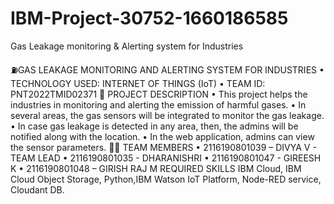 # IBM-Project-30752-1660186585
Gas Leakage monitoring &amp; Alerting system for Industries

⛽GAS LEAKAGE MONITORING AND ALERTING SYSTEM FOR INDUSTRIES
•	TECHNOLOGY USED: INTERNET OF THINGS (IoT)
•	TEAM ID: PNT2022TMID02371
📒 PROJECT DESCRIPTION
•	This project helps the industries in monitoring and alerting the emission of harmful gases.
•	In several areas, the gas sensors will be integrated to monitor the gas leakage.
•	In case gas leakage is detected in any area, then, the admins will be notified along with the location.
•	In the web application, admins can view the sensor parameters.
👨‍💻 TEAM MEMBERS
•	2116190801039 – DIVYA V - TEAM LEAD
•	2116190801035 - DHARANISHRI
•	2116190801047 - GIREESH K
•	2116190801048 – GIRISH RAJ M
REQUIRED SKILLS
IBM Cloud, IBM Cloud Object Storage, Python,IBM Watson IoT Platform, Node-RED service, Cloudant DB.

